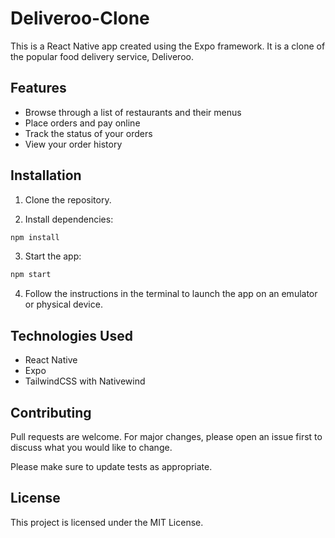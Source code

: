 # Deliveroo-Clone

This is a React Native app created using the Expo framework. It is a clone of the popular food delivery service, Deliveroo.

## Features

- Browse through a list of restaurants and their menus
- Place orders and pay online
- Track the status of your orders
- View your order history

## Installation

1. Clone the repository.

2. Install dependencies:

```bash
npm install
```

3. Start the app:

```bash
npm start
```

4. Follow the instructions in the terminal to launch the app on an emulator or physical device.

## Technologies Used

- React Native
- Expo
- TailwindCSS with Nativewind

## Contributing

Pull requests are welcome. For major changes, please open an issue first to discuss what you would like to change.

Please make sure to update tests as appropriate.

## License

This project is licensed under the MIT License.

